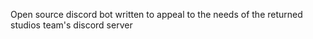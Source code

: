 Open source discord bot written to appeal to the needs of the returned studios team's discord server
